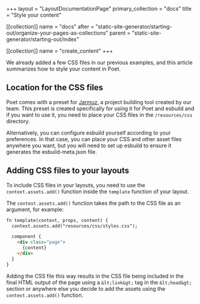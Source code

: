 +++
layout = "LayoutDocumentationPage"
primary_collection = "docs"
title = "Style your content"

[[collection]]
name = "docs"
after = "static-site-generator/starting-out/organize-your-pages-as-collections"
parent = "static-site-generator/starting-out/index"

[[collection]]
name = "create_content"
+++

We already added a few CSS files in our previous examples, and this article summarizes how to style your content in Poet.

## Location for the CSS files

Poet comes with a preset for [Jarmuz](https://github.com/intentee/jarmuz), a project building tool created by our team. This preset is created specifically for using it for Poet and esbuild and if you want to use it, you need to place your CSS files in the `/resources/css` directory.

<Note>
    Alternatively, you can configure esbuild yourself according to your preferences. In that case, you can place your CSS and other asset files anywhere you want, but you will need to set up esbuild to ensure it generates the esbuild-meta.json file.
</Note>

## Adding CSS files to your layouts

To include CSS files in your layouts, you need to use the `context.assets.add()` function inside the `template` function of your layout. 

The `context.assets.add()` function takes the path to the CSS file as an argument, for example:

```html label:"rhai"
fn template(context, props, content) {
  context.assets.add("resources/css/styles.css");

  component {
    <div class="page">
      {content}
    </div>
  }
}
```

Adding the CSS file this way results in the CSS file being included in the final HTML output of the page using a `&lt;link&gt;` tag in the `&lt;head&gt;` section or anywhere else you decide to add the assets using the `context.assets.add()` function.
